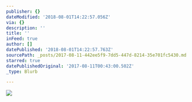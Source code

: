 ```yaml
---
publisher: {}
dateModified: '2018-08-01T14:22:57.056Z'
via: {}
description: ''
title: ''
inFeed: true
author: []
datePublished: '2018-08-01T14:22:57.763Z'
sourcePath: _posts/2017-08-11-442ee5f9-7dd5-447d-8214-35e701fc5430.md
starred: true
datePublishedOriginal: '2017-08-11T00:43:00.502Z'
_type: Blurb

---
```

![](https://the-grid-user-content.s3-us-west-2.amazonaws.com/55fe8d37-7fe3-455d-82df-5200f88d7ac7.jpg)